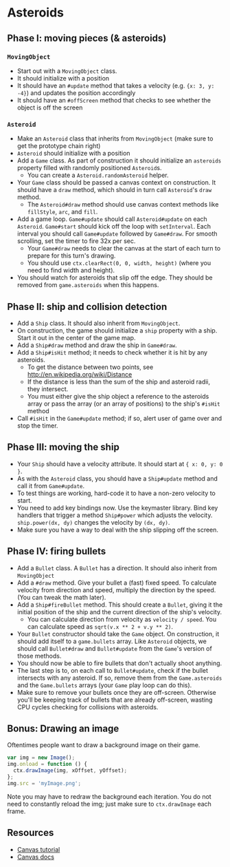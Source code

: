 # Asteroids

## Phase I: moving pieces (& asteroids)

### `MovingObject`

* Start out with a `MovingObject` class. 
* It should initialize with a position
* It should have an `#update` method that takes a velocity 
  (e.g. `{x: 3, y: -4}`) and updates the position accordingly
* It should have an `#offScreen` method that checks to see whether
  the object is off the screen

### `Asteroid`

* Make an `Asteroid` class that inherits from `MovingObject` (make
  sure to get the prototype chain right)
* `Asteroid` should initialize with a position
* Add a `Game` class. As part of construction it should initialize an
  `asteroids` property filled with randomly positioned `Asteroid`s.
    * You can create a `Asteroid.randomAsteroid` helper.
* Your `Game` class should be passed a canvas context on
  construction. It should have a `draw` method, which should in turn
  call `Asteroid`'s `draw` method.
    * The `Asteroid#draw` method should use canvas context methods
      like `fillStyle`, `arc`, and `fill`.
* Add a game loop. `Game#update` should call `Asteroid#update` on each
  `Asteroid`. `Game#start` should kick off the loop with
  `setInterval`. Each interval you should call `Game#update` followed
  by `Game#draw`. For smooth scrolling, set the timer to fire 32x per
  sec.
    * Your `Game#draw` needs to clear the canvas at the start of each
      turn to prepare for this turn's drawing.
    * You should use `ctx.clearRect(0, 0, width, height)` (where you
      need to find width and height).
* You should watch for asteroids that slip off the edge. They
  should be removed from `game.asteroids` when this happens.

## Phase II: ship and collision detection

* Add a `Ship` class. It should also inherit from `MovingObject`. 
* On construction, the game should initialize a `ship` property with a
  ship. Start it out in the center of the game map.
* Add a `Ship#draw` method and draw the ship in `Game#draw`.
* Add a `Ship#isHit` method; it needs to check whether it is hit by
  any asteroids.
    * To get the distance between two points, see
      http://en.wikipedia.org/wiki/Distance
    * If the distance is less than the sum of the ship and asteroid
      radii, they intersect.
    * You must either give the ship object a reference to the asteroids
      array or pass the array (or an array of positions) to the ship's
      `#isHit` method
* Call `#isHit` in the `Game#update` method; if so, alert user of game
  over and stop the timer.

## Phase III: moving the ship
* Your `Ship` should have a velocity attribute. It should start at `{
  x: 0, y: 0 }`.
* As with the `Asteroid` class, you should have a `Ship#update` method
  and call it from `Game#update`.
* To test things are working, hard-code it to have a non-zero velocity
  to start.
* You need to add key bindings now. Use the keymaster library. Bind 
  key handlers that trigger a method `Ship#power` which adjusts the
  velocity. `ship.power(dx, dy)` changes the velocity by `(dx, dy)`.
* Make sure you have a way to deal with the ship slipping off the screen.

## Phase IV: firing bullets
* Add a `Bullet` class. A `Bullet` has a direction. It should also
  inherit from `MovingObject`
* Add a `#draw` method. Give your bullet a (fast) fixed
  speed. To calculate velocity from direction and speed, multiply the
  direction by the speed. (You can tweak the math later).
* Add a `Ship#fireBullet` method. This should create a `Bullet`,
  giving it the initial position of the ship and the current direction
  of the ship's velocity.
    * You can calculate direction from velocity as `velocity /
      speed`. You can calculate speed as `sqrt(v.x ** 2 + v.y ** 2)`.
* Your `Bullet` constructor should take the `Game` object. On
  construction, it should add itself to a `game.bullets` array.  Like
  `Asteroid` objects, we should call `Bullet#draw` and `Bullet#update`
  from the `Game`'s version of those methods.
* You should now be able to fire bullets that don't actually shoot
  anything.
* The last step is to, on each call to `Bullet#update`, check if the
  bullet intersects with any asteroid. If so, remove them from the
  `Game.asteroids` and the `Game.bullets` arrays (your `Game` play loop
  can do this).
* Make sure to remove your bullets once they are off-screen. Otherwise
  you'll be keeping track of bullets that are already off-screen,
  wasting CPU cycles checking for collisions with asteroids.

## Bonus: Drawing an image

Oftentimes people want to draw a background image on their game.

```javascript
var img = new Image();
img.onload = function () {
  ctx.drawImage(img, xOffset, yOffset);
};
img.src = 'myImage.png';
```

Note you may have to redraw the background each iteration. You do not
need to constantly reload the img; just make sure to `ctx.drawImage`
each frame.

## Resources

* [Canvas tutorial](https://developer.mozilla.org/en-US/docs/HTML/Canvas/Tutorial?redirectlocale=en-US&redirectslug=Canvas_tutorial)
* [Canvas docs](https://developer.mozilla.org/en-US/docs/HTML/Canvas)

